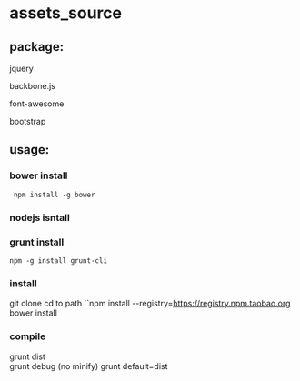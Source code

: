 # assets_source
## package:

  jquery 
   
  backbone.js

  font-awesome

  bootstrap 
## usage:
  ### bower install
     npm install -g bower
  ### nodejs isntall
  ### grunt install
    npm -g install grunt-cli
  ###  install
   git clone
   cd to path
   ``npm install --registry=https://registry.npm.taobao.org
   bower install
  ### compile
   grunt dist    
   grunt debug (no minify)
   grunt default=dist
  
 

